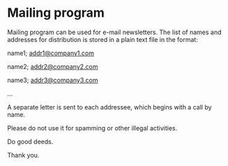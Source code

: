 # Mailing program
Mailing program can be used for e-mail newsletters.
The list of names and addresses for distribution is stored in a plain text file in the format:

name1; addr1@company1.com

name2; addr2@company2.com

name3; addr3@company3.com

...

A separate letter is sent to each addressee, which begins with a call by name.

Please do not use it for spamming or other illegal activities.

Do good deeds.

Thank you.
